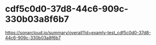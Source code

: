 # cdf5c0d0-37d8-44c6-909c-330b03a8f6b7
https://sonarcloud.io/summary/overall?id=examly-test_cdf5c0d0-37d8-44c6-909c-330b03a8f6b7
